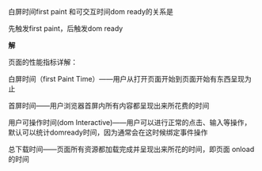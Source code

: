 白屏时间first paint 和可交互时间dom ready的关系是

先触发first paint，后触发dom ready

**解**

页面的性能指标详解：

白屏时间（first Paint Time）——用户从打开页面开始到页面开始有东西呈现为止

首屏时间——用户浏览器首屏内所有内容都呈现出来所花费的时间

用户可操作时间(dom Interactive)——用户可以进行正常的点击、输入等操作，默认可以统计domready时间，因为通常会在这时候绑定事件操作

总下载时间——页面所有资源都加载完成并呈现出来所花的时间，即页面 onload 的时间